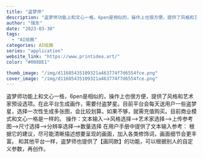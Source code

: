 ```yaml
---
title: "盗梦师"
description: "盗梦师功能上和文心一格，6pen是相似的，操作上也很方便，提供了风格和艺术家预设选项。在此平台生成画作，需要付盗梦星。目"
author: "瑞东"
date: "2023-03-30"
tags:
  - "AI绘画"
categories: AI绘画
series: "application"
website_link: "https://www.printidea.art/"
color: "#008DE1"

thumb_image: "/img/d11685435109321a463774f7d6554fce.png"
cover_image: "/img/d11685435109321a463774f7d6554fce.png"
---
```


盗梦师功能上和文心一格，6pen是相似的，操作上也很方便，提供了风格和艺术家预设选项。在此平台生成画作，需要付盗梦星。目前平台会每天送用户一些盗梦星，选择一次性生成多张图，会比较划算。如果不够，就需充值购买。目前商业模式和文心一格是一样的。   操作：文本输入——>风格选择——>艺术家选择——>上传参考图——>尺寸选择——>分辨率选择——>数量选择   在用户手册中提供了文本输入参考：             根据它的建议，尽可能清晰描述想要呈现的画面，加入各类修饰词，画面细节会更丰富。   和其他平台一样，盗梦师也提供了【画同款】的功能，可以根据别人的自定义参数，再创作。   